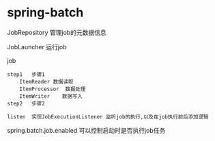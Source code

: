 # spring-batch

          
JobRepository  管理job的元数据信息

JobLauncher    运行job
        
job 

    step1   步骤1
        ItemReader 数据读取
        ItemProcessor  数据处理
        ItemWriter    数据写入
    step2   步骤2
    
    listen  实现JobExecutionListener 监听job的执行,以及在job执行前后添加逻辑             
    
        
spring.batch.job.enabled 可以控制启动时是否执行job任务
